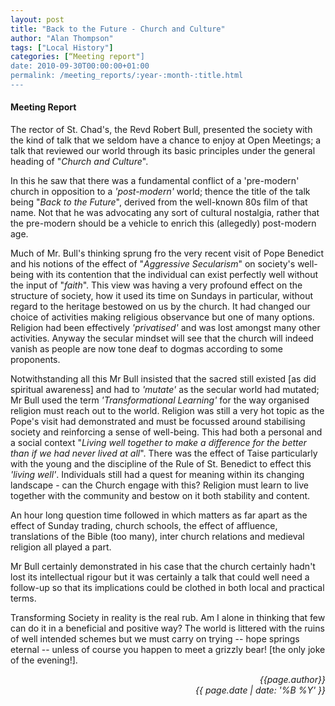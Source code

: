 ```yaml
---
layout: post
title: "Back to the Future - Church and Culture"
author: "Alan Thompson"
tags: ["Local History"]
categories: [“Meeting report"]
date: 2010-09-30T00:00:00+01:00
permalink: /meeting_reports/:year-:month-:title.html
---
```

#### Meeting Report ####

The rector of St. Chad's, the Revd Robert Bull, presented the society with the kind of talk that we seldom have a chance to enjoy at Open Meetings; a talk that reviewed our world through its basic principles under the general heading of "*Church and Culture*". 

In this he saw that there was a fundamental conflict of a 'pre-modern' church in opposition to a _'post-modern'_ world; thence the title of the talk being "*Back to the Future*", derived from the well-known 80s film of that name. Not that he was advocating any sort of cultural nostalgia, rather that the pre-modern should be a vehicle to enrich this (allegedly) post-modern age. 

Much of Mr. Bull's thinking sprung fro the very recent visit of Pope Benedict and his notions of the effect of "*Aggressive Secularism*" on society's well-being with its contention that the individual can exist perfectly well without the input of "*faith*". This view was having a very profound effect on the structure of society, how it used its time on Sundays in particular, without regard to the heritage bestowed on us by the church. It had changed our choice of activities making religious observance but one of many options. Religion had been effectively _'privatised'_ and was lost amongst many other activities. Anyway the secular mindset will see that the church will indeed vanish as people are now tone deaf to dogmas according to some proponents. 

Notwithstanding all this Mr Bull insisted that the sacred still existed [as did spiritual awareness] and had to _'mutate'_ as the secular world had mutated; Mr Bull used the term _'Transformational Learning'_ for the way organised religion must reach out to the world. Religion was still a very hot topic as the Pope's visit had demonstrated and must be focussed around stabilising society and reinforcing a sense of well-being. This had both a personal and a social context "*Living well together to make a difference for the better than if we had never lived at all*". There was the effect of Taise particularly with the young and the discipline of the Rule of St. Benedict to effect this _'living well'_. Individuals still had a quest for meaning within its changing landscape - can the Church engage with this? Religion must learn to live together with the community and bestow on it both stability and content. 

An hour long question time followed in which matters as far apart as the effect of Sunday trading, church schools, the effect of affluence, translations of the Bible (too many), inter church relations and medieval religion all played a part. 

Mr Bull certainly demonstrated in his case that the church certainly hadn't lost its intellectual rigour but it was certainly a talk that could well need a follow-up so that its implications could be clothed in both local and practical terms. 

Transforming Society in reality is the real rub. Am I alone in thinking that few can do it in a beneficial and positive way? The world is littered with the ruins of well intended schemes but we must carry on trying -- hope springs eternal -- unless of course you happen to meet a grizzly bear! [the only joke of the evening!]. 


<p align="right"><i> {{page.author}} <br> {{ page.date | date: '%B %Y' }} </i></p>
